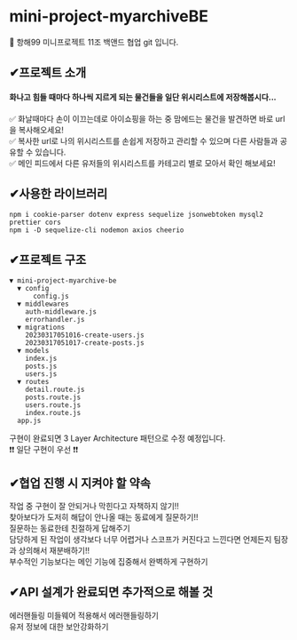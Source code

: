 # mini-project-myarchiveBE
💪 항해99 미니프로젝트 11조 백앤드 협업 git 입니다.

## ✔프로젝트 소개
#### 화나고 힘들 때마다 하나씩 지르게 되는 물건들을 일단 위시리스트에 저장해봅시다...
✅ 화날때마다 손이 이끄는데로 아이쇼핑을 하는 중 맘에드는 물건을 발견하면 바로 url을 복사해오세요!
</br>
✅ 복사한 url로 나의 위시리스트를 손쉽게 저장하고 관리할 수 있으며 다른 사람들과 공유할 수 있습니다.
</br>
✅ 메인 피드에서 다른 유저들의 위시리스트를 카테고리 별로 모아서 확인 해보세요!

## ✔사용한 라이브러리
``` JS
npm i cookie-parser dotenv express sequelize jsonwebtoken mysql2 prettier cors
npm i -D sequelize-cli nodemon axios cheerio
```
## ✔프로젝트 구조
```text
▼ mini-project-myarchive-be
  ▼ config
      config.js
  ▼ middlewares
    auth-middleware.js
    errorhandler.js
  ▼ migrations
    20230317051016-create-users.js
    20230317051017-create-posts.js
  ▼ models
    index.js
    posts.js
    users.js
  ▼ routes
    detail.route.js
    posts.route.js
    users.route.js
    index.route.js
  app.js
```
구현이 완료되면 3 Layer Architecture 패턴으로 수정 예정입니다.
</br>
❗❗ 일단 구현이 우선 ❗❗

## ✔협업 진행 시 지켜야 할 약속
작업 중 구현이 잘 안되거나 막힌다고 자책하지 않기!!
</br>
찾아보다가 도저히 해답이 안나올 때는 동료에게 질문하기!!
</br>
질문하는 동료한테 친절하게 답해주기
</br>
담당하게 된 작업이 생각보다 너무 어렵거나 스코프가 커진다고 느낀다면 언제든지 팀장과 상의해서 재분배하기!!
</br>
부수적인 기능보다는 메인 기능에 집중해서 완벽하게 구현하기

## ✔API 설계가 완료되면 추가적으로 해볼 것
에러핸들링 미들웨어 적용해서 에러핸들링하기
</br>
유저 정보에 대한 보안강화하기
